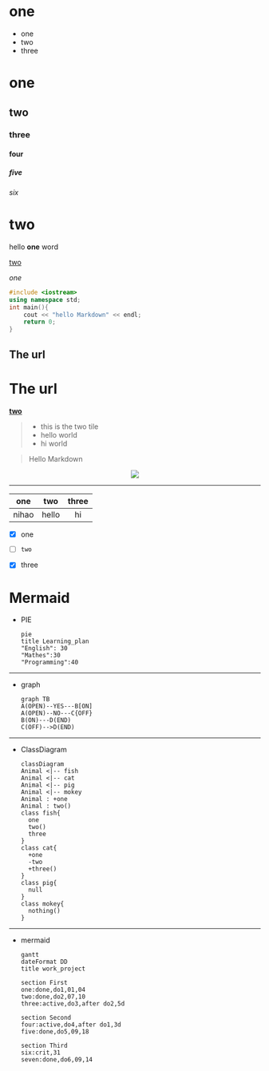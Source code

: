 **one**
===
  * one
  * two
  * three

# one
## two
### three
#### four
##### five
###### six


two
===
hello **one** word

[two](#mermaid)

_one_

```c++
#include <iostream>
using namespace std;
int main(){
    cout << "hello Markdown" << endl;
    return 0;
}
```

The url
---

The url
===
**[two](#two)**
>* this is the two tile
>* hello world
>* hi world

> Hello Markdown

<div align=center><img src="https://gimg2.baidu.com/image_search/src=http%3A%2F%2Fimg.jj20.com%2Fup%2Fallimg%2Ftp09%2F210F2130512J47-0-lp.jpg&refer=http%3A%2F%2Fimg.jj20.com&app=2002&size=f9999,10000&q=a80&n=0&g=0n&fmt=auto?sec=1661785454&t=d8d1eeb7d0eebca198009c977ac817a4"/> </div>

---
| one | two | three |
|:---:|:---:| :---: |
|nihao|hello|   hi  |

- [x] one
- [ ] `two`
- [x] three



Mermaid
===
* PIE
  ```mermaid
  pie
  title Learning_plan
  "English": 30
  "Mathes":30
  "Programming":40
  ```
---
* graph
  ```mermaid
  graph TB
  A(OPEN)--YES---B[ON]
  A(OPEN)--NO---C{OFF}
  B(ON)---D(END)
  C(OFF)-->D(END)
  ```
---
* ClassDiagram
  ```mermaid
  classDiagram
  Animal <|-- fish
  Animal <|-- cat
  Animal <|-- pig
  Animal <|-- mokey
  Animal : +one
  Animal : two()
  class fish{
    one
    two()
    three
  }
  class cat{
    +one
    -two
    +three()
  }
  class pig{
    null
  }
  class mokey{
    nothing()
  }
  ```
---
* mermaid
  ```mermaid
  gantt
  dateFormat DD
  title work_project

  section First
  one:done,do1,01,04
  two:done,do2,07,10
  three:active,do3,after do2,5d

  section Second
  four:active,do4,after do1,3d
  five:done,do5,09,18

  section Third
  six:crit,31
  seven:done,do6,09,14
  
  ```

